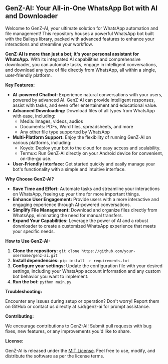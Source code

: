 
## GenZ-AI: Your All-in-One WhatsApp Bot with AI and Downloader

Welcome to GenZ-AI, your ultimate solution for WhatsApp automation and file management! This repository houses a powerful WhatsApp bot built with the Baileys library, packed with advanced features to enhance your interactions and streamline your workflow.

**GenZ-AI is more than just a bot; it's your personal assistant for WhatsApp.** With its integrated AI capabilities and comprehensive downloader, you can automate tasks, engage in intelligent conversations, and download any type of file directly from WhatsApp, all within a single, user-friendly platform.

**Key Features:**

* **AI-powered Chatbot:** Experience natural conversations with your users, powered by advanced AI. GenZ-AI can provide intelligent responses, assist with tasks, and even offer entertainment and educational value. 
* **Advanced Downloading:**  Download files of all types from WhatsApp with ease, including:
    * Media: Images, videos, audios
    * Documents: PDFs, Word files, spreadsheets, and more 
    * Any other file type supported by WhatsApp
* **Multi-Platform Support:**  Enjoy the flexibility of running GenZ-AI on various platforms, including:
    * Koyeb:  Deploy your bot to the cloud for easy access and scalability.
    * Termux:  Run GenZ-AI directly on your Android device for convenient, on-the-go use.
* **User-Friendly Interface:** Get started quickly and easily manage your bot's functionality with a simple and intuitive interface.

**Why Choose GenZ-AI?**

* **Save Time and Effort:**  Automate tasks and streamline your interactions on WhatsApp, freeing up your time for more important things.
* **Enhance User Engagement:**  Provide users with a more interactive and engaging experience through AI-powered conversations.
* **Simplify File Management:**  Download and organize files directly from WhatsApp, eliminating the need for manual transfers.
* **Expand Your Capabilities:**  Leverage the power of AI and a robust downloader to create a customized WhatsApp experience that meets your specific needs.

**How to Use GenZ-AI:**

1. **Clone the repository:**  `git clone https://github.com/your-username/genz-ai.git`
2. **Install dependencies:** `pip install -r requirements.txt`
3. **Configure your settings:** Update the configuration file with your desired settings, including your WhatsApp account information and any custom bot behavior you want to implement.
4. **Run the bot:**  `python main.py`

**Troubleshooting:**

Encounter any issues during setup or operation?  Don't worry!  Report them on GitHub or contact us directly at s.id/genz-ai for prompt assistance.

**Contributing:**

We encourage contributions to GenZ-AI!  Submit pull requests with bug fixes, new features, or any improvements you'd like to share.

**License:**

GenZ-AI is released under the [MIT License](LICENSE).  Feel free to use, modify, and distribute the software as per the license terms.